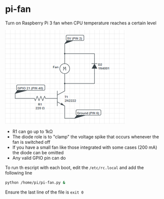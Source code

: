 # pi-fan
Turn on Raspberry Pi 3 fan when CPU temperature reaches a certain level

![pi-fan](./pi-fan.png)

- R1 can go up to 1kΩ
- The diode role is to "clamp" the voltage spike that occurs whenever the fan is switched off
- If you have a small fan like those integrated with some cases (200 mA) the diode can be omitted
- Any valid GPIO pin can do

To run th escript with each boot, edit the ``/etc/rc.local`` and add the following line
````bash
python /home/pi/pi-fan.py &
````
Ensure the last line of the file is ``exit 0``
